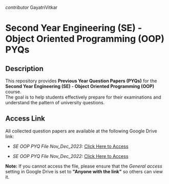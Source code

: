*contributor* GayatriVitkar

# Second Year Engineering (SE) - Object Oriented Programming (OOP) PYQs

## Description

This repository provides **Previous Year Question Papers (PYQs)** for the **Second Year Engineering (SE) - Object Oriented Programming (OOP)** course.  
The goal is to help students effectively prepare for their examinations and understand the pattern of university questions.

## Access Link

All collected question papers are available at the following Google Drive link:

* *SE OOP PYQ File Nov_Dec_2023:* [Click Here to Access](https://drive.google.com/file/d/1cm6EoINwvtFWyMOt-XA3uzI909b56Xor/view?usp=sharing)

* *SE OOP PYQ File Nov_Dec_2022:* [Click Here to Access](https://drive.google.com/file/d/16cQlZT9qIfqutydsTM3x7hFL-wzecmLS/view?usp=sharing)

**Note:** If you cannot access the file, please ensure that the *General access* setting in Google Drive is set to **"Anyone with the link"** so others can view it.
